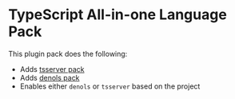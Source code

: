 # TypeScript All-in-one Language Pack

This plugin pack does the following:

- Adds [tsserver pack](../typescript)
- Adds [denols pack](../typescript-denols)
- Enables either `denols` or `tsserver` based on the project
